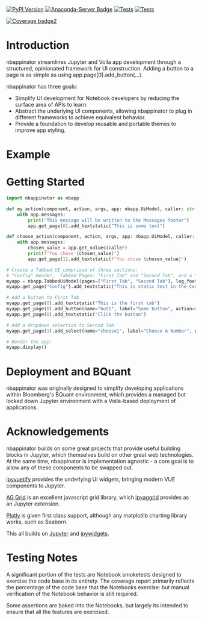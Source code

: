 [![PyPI Version](https://badge.fury.io/py/nbappinator.svg)](https://pypi.python.org/pypi/nbappinator)
[![Anaconda-Server Badge](https://anaconda.org/conda-forge/nbappinator/badges/version.svg)](https://anaconda.org/conda-forge/nbappinator)
[![Tests](https://github.com/iqmo-org/nbappinator/actions/workflows/build_release.yml/badge.svg)](https://github.com/iqmo-org/nbappinator/actions/workflows/build_release.yml)
[![Tests](https://github.com/iqmo-org/nbappinator/actions/workflows/test_coverage.yml/badge.svg)](https://github.com/iqmo-org/nbappinator/actions/workflows/test_coverage.yml)

<!--[![Coverage badge](https://raw.githubusercontent.com/iqmo-org/nbappinator/python-coverage-comment-action-data/badge.svg)](https://htmlpreview.github.io/?https://github.com/iqmo-org/nbappinator/blob/python-coverage-comment-action-data/htmlcov/index.html)-->

[![Coverage badge2](https://img.shields.io/endpoint?url=https://raw.githubusercontent.com/iqmo-org/nbappinator/python-coverage-comment-action-data/endpoint.json)](https://htmlpreview.github.io/?https://github.com/iqmo-org/nbappinator/blob/python-coverage-comment-action-data/htmlcov/index.html)

# Introduction

nbappinator streamlines Jupyter and Voila app development through a structured, opinionated framework for UI construction. Adding a button to a page is as simple as using app.page[0].add_button(...).

nbappinator has three goals:

- Simplify UI development for Notebook developers by reducing the surface area of APIs to learn.
- Abstract the underlying UI components, allowing nbappinator to plug in different frameworks to achieve equivalent behavior.
- Provide a foundation to develop reusable and portable themes to improve app styling.

# Example

<!--![Example](readme_example.png)-->

# Getting Started

```py
import nbappinator as nbapp

def my_action(component, action, args, app: nbapp.UiModel, caller: str):
    with app.messages:
        print("This message will be written to the Messages footer")
        app.get_page(0).add_textstatic("This is some text")

def choose_action(component, action, args, app: nbapp.UiModel, caller: str):
    with app.messages:
        chosen_value = app.get_values(caller)
        print(f"You chose {chosen_value}")
        app.get_page(1).add_textstatic(f"You chose {chosen_value}")

# Create a Tabbed UI comprised of three sections:
# "Config" Header,  Tabbed Pages: "First Tab" and "Second Tab", and a "Messages" Footer
myapp = nbapp.TabbedUiModel(pages=["First Tab", "Second Tab"], log_footer = "Messages", headers=["Config"])
myapp.get_page("Config").add_textstatic("This is static text in the Config section of the page. You could add global settings, buttons and other widgets here.")

# Add a button to First Tab
myapp.get_page(0).add_textstatic("This is the first tab")
myapp.get_page(0).add_button(name="but1", label="Some button", action=my_action)
myapp.get_page(0).add_textstatic("Click the button")

# Add a dropdown selection to Second Tab
myapp.get_page(1).add_select(name="choose1", label="Choose A Number", options=list(range(10)), action=choose_action)

# Render the app:
myapp.display()
```

# Deployment and BQuant

nbappinator was originally designed to simplify developing applications within Bloomberg's BQuant environment, which provides a managed but locked down Jupyter environment with a Voila-based deployment of applications.

# Acknowledgements

nbappinator builds on some great projects that provide useful building blocks in Jupyter, which themselves build on other great web technologies. At the same time, nbappinator is implementation agnostic - a core goal is to allow any of these components to be swapped out.

[ipyvuetify](https://ipyvuetify.readthedocs.io/en/latest/) provides the underlying UI widgets, bringing modern VUE components to Jupyter.

[AG Grid](https://ag-grid.com/) is an excellent javascript grid library, which [ipyaggrid](https://github.com/widgetti/ipyaggrid) provides as an Jupyter extension.

[Plotly](https://plotly.com/) is given first class support, although any matplotlib charting library works, such as Seaborn.

This all builds on [Jupyter](https://jupyter.org/) and [ipywidgets](https://ipywidgets.readthedocs.io/en/stable/).

# Testing Notes

A significant portion of the tests are Notebook smoketests designed to exercise the code base in its entirety. The coverage report primarily reflects the percentage of the code base that the Notebooks exercise: but manual verification of the Notebook behavior is still required.

Some assertions are baked into the Notebooks, but largely its intended to ensure that all the features are exercised.
